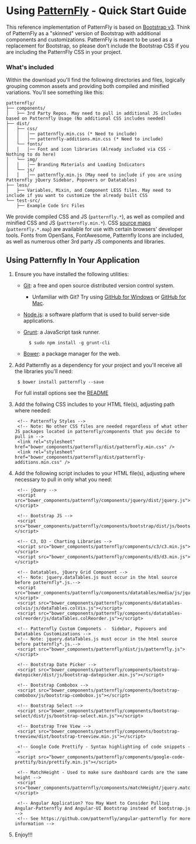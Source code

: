 # Using [PatternFly](https://www.patternfly.org) - Quick Start Guide

This reference implementation of PatternFly is based on [Bootstrap v3](http://getbootstrap.com/).  Think of PatternFly as a "skinned" version of Bootstrap with additional components and customizations. PatternFly is meant to be used as a replacement for Bootstrap, so please don't include the Bootstrap CSS if you are including the PatternFly CSS in your project. 

### What's included

Within the download you'll find the following directories and files, logically grouping common assets and providing both compiled and minified variations. You'll see something like this:

```
patternfly/
├── components/
│   ├── 3rd Party Repos. May need to pull in additional JS includes based on Patternfly Usage (No additional CSS includes needed)
├── dist/
│   ├── css/
│   │   │── patternfly.min.css (* Need to include)
│   │   │── patternfly-additions.min.css (* Need to include)
│   └── fonts/
│   │   │── Font and icon libraries (Already included via CSS - Nothing to do here)
│   └── img/
│   │   │── Branding Materials and Loading Indicators
│   └── js/
│   │   │── patternfly.min.js (May need to include if you are using Patternfly jQuery Sidebar, Popovers or Datatables)  
├── less/
│   ├── Variables, Mixin, and Component LESS files. May need to include if you want to customize the already built CSS
└── test-src/
    ├── Example Code Src Files
```

We provide compiled CSS and JS (`patternfly.*`), as well as compiled and minified CSS and JS (`pattternfly.min.*`). CSS [source maps](https://developer.chrome.com/devtools/docs/css-preprocessors) (`patternfly.*.map`) are available for use with certain browsers' developer tools. Fonts from OpenSans, FontAwesome, Patternfly Icons are included, as well as numerous other 3rd party JS components and libraries.

## Using Patternfly In Your Application

1. Ensure you have installed the following utilities:
    - [Git](http://git-scm.com/downloads): a free and open source distributed version control system.
        - Unfamiliar with Git? Try using [GitHub for Windows](https://windows.github.com/) or [GitHub for Mac](https://mac.github.com/).
    - [Node.js](http://nodejs.org/download/): a software platform that is used to build server-side applications.
    - [Grunt](http://gruntjs.com/getting-started): a JavaScript task runner.

            $ sudo npm install -g grunt-cli

    - [Bower](http://bower.io/#installing-bower): a package manager for the web.

2. Add Patternfly as a dependency for your project and you'll receive all the libraries you'll need:

        $ bower install patternfly --save

    For full install options see the [README](README.md)

3. Add the follwing CSS includes to your HTML file(s), adjusting path where needed:

        <!-- Patternfly Styles -->
        <!-- Note: No other CSS files are needed regardless of what other JS packages located in patternfly/components that you decide to pull in -->
        <link rel="stylesheet" href="bower_components/patternfly/dist/patternfly.min.css" />
        <link rel="stylesheet" href="bower_components/patternfly/dist/patternfly-additions.min.css" />

4. Add the following script includes to your HTML file(s), adjusting where necessary to pull in only what you need:

        <!-- jQuery -->
        <script src="bower_components/patternfly/components/jquery/dist/jquery.js"></script>

        <!-- Bootstrap JS -->
        <script src="bower_components/patternfly/components/bootstrap/dist/js/bootstrap.js"></script>

        <!-- C3, D3 - Charting Libraries -->
        <script src="bower_components/patternfly/components/c3/c3.min.js"></script>
        <script src="bower_components/patternfly/components/d3/d3.min.js"></script>

        <!-- Datatables, jQuery Grid Component -->
        <!-- Note: jquery.dataTables.js must occur in the html source before patternfly*.js.-->
        <script src="bower_components/patternfly/components/datatables/media/js/jquery.dataTables.js"></script>
        <script src="bower_components/patternfly/components/datatables-colvis/js/dataTables.colVis.js"></script>
        <script src="bower_components/patternfly/components/datatables-colreorder/js/dataTables.colReorder.js"></script>

        <!-- Patternfly Custom Componets -  Sidebar, Popovers and Datatables Customizations -->
        <!-- Note: jquery.dataTables.js must occur in the html source before patternfly*.js.-->
        <script src="bower_components/patternfly/dist/js/patternfly.js"></script>

        <!-- Bootstrap Date Picker -->
        <script src="bower_components/patternfly/components/bootstrap-datepicker/dist/js/bootstrap-datepicker.min.js"></script>

        <!-- Bootstrap Combobox -->
        <script src="bower_components/patternfly/components/bootstrap-combobox/js/bootstrap-combobox.js"></script>

        <!-- Bootstrap Select -->
        <script src="bower_components/patternfly/components/bootstrap-select/dist/js/bootstrap-select.min.js"></script>

        <!-- Bootstrap Tree View -->
        <script src="bower_components/patternfly/components/bootstrap-treeview/dist/bootstrap-treeview.min.js"></script>

        <!-- Google Code Prettify - Syntax highlighting of code snippets -->
        <script src="bower_components/patternfly/components/google-code-prettify/bin/prettify.min.js"></script>

        <!-- MatchHeight - Used to make sure dashboard cards are the same height -->
        <script src="bower_components/patternfly/components/matchHeight/jquery.matchHeight.js"></script>

        <!-- Angular Application? You May Want to Consider Pulling Angular-Patternfly And Angular-UI Bootstrap instead of bootstrap.js -->
        <!-- See https://github.com/patternfly/angular-patternfly for more information -->

5. Enjoy!!!




